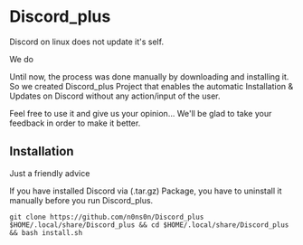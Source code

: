 # Discord_plus
Discord on linux does not update it's self.

We do

Until now, the process was done manually by downloading and installing it.
So we created Discord_plus Project that enables the automatic Installation & Updates on Discord 
without any action/input of the user.

Feel free to use it and give us your opinion... 
We'll be glad to take your feedback in order to make it better. 



## Installation

Just a friendly advice 

If you have installed Discord via (.tar.gz) Package, you have to uninstall it manually before you run Discord_plus.


```git clone https://github.com/n0ns0n/Discord_plus $HOME/.local/share/Discord_plus && cd $HOME/.local/share/Discord_plus && bash install.sh```
